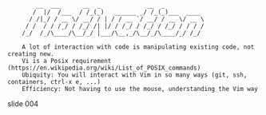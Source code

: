             __  ___      __  _             __  _
           /  |/  /___  / /_(_)   ______ _/ /_(_)___  ____
          / /|_/ / __ \/ __/ / | / / __ `/ __/ / __ \/ __ \
         / /  / / /_/ / /_/ /| |/ / /_/ / /_/ / /_/ / / / /
        /_/  /_/\____/\__/_/ |___/\__,_/\__/_/\____/_/ /_/

        A lot of interaction with code is manipulating existing code, not creating new.
        Vi is a Posix requirement (https://en.wikipedia.org/wiki/List_of_POSIX_commands)
        Ubiquity: You will interact with Vim in so many ways (git, ssh, containers, ctrl-x e, ...)
        Efficiency: Not having to use the mouse, understanding the Vim way
















































































slide 004
